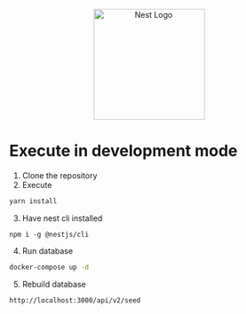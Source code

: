 <p align="center">
  <a href="http://nestjs.com/" target="blank"><img src="https://nestjs.com/img/logo-small.svg" width="200" alt="Nest Logo" /></a>
</p>

# Execute in development mode

1. Clone the repository
2. Execute

```sh
yarn install
```

3. Have nest cli installed

```
npm i -g @nestjs/cli
```

4. Run database

```sh
docker-compose up -d
```

5. Rebuild database

```
http://localhost:3000/api/v2/seed
```
